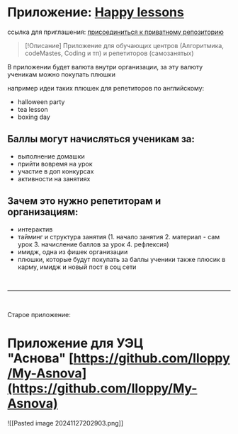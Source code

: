 # Приложение: [Happy lessons](https://github.com/lloppy/hapson)
ссылка для приглашения: [присоединиться к приватному репозиторию](https://github.com/lloppy/hapson/invitations)


> [!Описание]
> Приложение для обучающих центров (Алгоритмика, codeMastes, Coding и тп) и репетиторов (самозанятых)

В приложении будет валюта внутри организации, за эту валюту ученикам можно покупать плюшки

например идеи таких плюшек для репетиторов по английскому:

- halloween party
- tea lesson
- boxing day


## Баллы могут начисляться ученикам за:

- выполнение домашки
- прийти вовремя на урок
- участие в доп конкурсах
- активности на занятиях


## Зачем это нужно репетиторам и организациям:

- интерактив
- тайминг и структура занятия (1. начало занятия 2. материал - сам урок 3. начисление баллов за урок 4. рефлексия)
- имидж, одна из фишек организации
- плюшки, которые будут покупать за баллы ученики также плюсик в карму, имидж и новый пост в соц сети

<br>

---
<br>


Старое приложение:
# Приложение для УЭЦ "Аснова" [https://github.com/lloppy/My-Asnova](https://github.com/lloppy/My-Asnova)


![[Pasted image 20241127202903.png]]